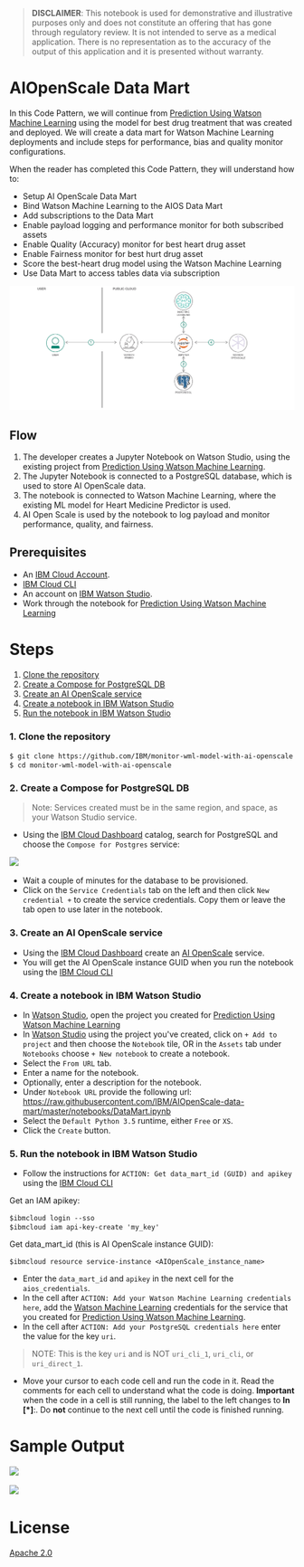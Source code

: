 > **DISCLAIMER**: This notebook is used for demonstrative and illustrative purposes only and does not constitute an offering that has gone through regulatory review. It is not intended to serve as a medical application. There is no representation as to the accuracy of the output of this application and it is presented without warranty.

# AIOpenScale Data Mart

In this Code Pattern, we will continue from [Prediction Using Watson Machine Learning](https://github.com/IBM/prediction-using-watson-machine-learning) using the model for best drug treatment that was created and deployed. We will create a data mart for Watson Machine Learning deployments and include steps for performance, bias and quality monitor configurations.

When the reader has completed this Code Pattern, they will understand how to:

* Setup AI OpenScale Data Mart
* Bind Watson Machine Learning to the AIOS Data Mart
* Add subscriptions to the Data Mart
* Enable payload logging and performance monitor for both subscribed assets
* Enable Quality (Accuracy) monitor for best heart drug asset
* Enable Fairness monitor for best hurt drug asset
* Score the best-heart drug model using the Watson Machine Learning
* Use Data Mart to access tables data via subscription

![](doc/source/images/architecture.png)

## Flow

1. The developer creates a Jupyter Notebook on Watson Studio, using the existing project from [Prediction Using Watson Machine Learning](https://github.com/IBM/prediction-using-watson-machine-learning).
2. The Jupyter Notebook is connected to a PostgreSQL database, which is used to store AI OpenScale data.
3. The notebook is connected to Watson Machine Learning, where the existing ML model for Heart Medicine Predictor is used.
4. AI Open Scale is used by the notebook to log payload and monitor performance, quality, and fairness.

## Prerequisites

* An [IBM Cloud Account](https://console.bluemix.net).
* [IBM Cloud CLI](https://console.bluemix.net/docs/cli/index.html#overview)
* An account on [IBM Watson Studio](https://dataplatform.ibm.com).
* Work through the notebook for [Prediction Using Watson Machine Learning](https://github.com/IBM/prediction-using-watson-machine-learning)

# Steps

1. [Clone the repository](#1-clone-the-repository)
1. [Create a Compose for PostgreSQL DB](#2-create-a-compose-for-postgresql-db)
1. [Create an AI OpenScale service](#3-create-an-aiopenscale-service)
1. [Create a notebook in IBM Watson Studio](#4-create-a-notebook-in-ibm-watson-studio)
1. [Run the notebook in IBM Watson Studio](#5-run-the-notebook-in-ibm-watson-studio)

### 1. Clone the repository

```
$ git clone https://github.com/IBM/monitor-wml-model-with-ai-openscale
$ cd monitor-wml-model-with-ai-openscale
```

### 2. Create a Compose for PostgreSQL DB

> Note: Services created must be in the same region, and space, as your Watson Studio service.

* Using the [IBM Cloud Dashboard](https://console.bluemix.net/catalog) catalog, search for PostgreSQL and choose the `Compose for Postgres` service:

![](doc/source/images/ChooseComposePostgres.png)

* Wait a couple of minutes for the database to be provisioned.
* Click on the `Service Credentials` tab on the left and then click `New credential +` to create the service credentials. Copy them or leave the tab open to use later in the notebook.

### 3. Create an AI OpenScale service

* Using the [IBM Cloud Dashboard]() create an [AI OpenScale](https://console.bluemix.net/catalog/services/ai-openscale) service.
* You will get the AI OpenScale instance GUID when you run the notebook using the [IBM Cloud CLI](https://console.bluemix.net/catalog/services/ai-openscale)

### 4. Create a notebook in IBM Watson Studio

* In [Watson Studio](https://dataplatform.ibm.com), open the project you created for [Prediction Using Watson Machine Learning](https://github.com/IBM/prediction-using-watson-machine-learning)
* In [Watson Studio](https://dataplatform.ibm.com) using the project you've created, click on `+ Add to project` and then choose the  `Notebook` tile, OR in the `Assets` tab under `Notebooks` choose `+ New notebook` to create a notebook.
* Select the `From URL` tab.
* Enter a name for the notebook.
* Optionally, enter a description for the notebook.
* Under `Notebook URL` provide the following url: https://raw.githubusercontent.com/IBM/AIOpenScale-data-mart/master/notebooks/DataMart.ipynb
* Select the `Default Python 3.5` runtime, either `Free` or `XS`.
* Click the `Create` button.

### 5. Run the notebook in IBM Watson Studio

* Follow the instructions for `ACTION: Get data_mart_id (GUID) and apikey` using the [IBM Cloud CLI](https://console.bluemix.net/docs/cli/index.html#overview)

Get an IAM apikey:
```
$ibmcloud login --sso
$ibmcloud iam api-key-create 'my_key'
```

Get data_mart_id (this is AI OpenScale instance GUID):
```
$ibmcloud resource service-instance <AIOpenScale_instance_name>
```

* Enter the `data_mart_id` and `apikey` in the next cell for the `aios_credentials`.
* In the cell after `ACTION: Add your Watson Machine Learning credentials here`, add the [Watson Machine Learning](https://console.bluemix.net/catalog/services/machine-learning) credentials for the service that you created for [Prediction Using Watson Machine Learning](https://github.com/IBM/prediction-using-watson-machine-learning).
* In the cell after `ACTION: Add your PostgreSQL credentials here` enter the value for the key `uri`.
> NOTE: This is the key `uri` and is NOT `uri_cli_1`, `uri_cli`, or `uri_direct_1`.
* Move your cursor to each code cell and run the code in it. Read the comments for each cell to understand what the code is doing. **Important** when the code in a cell is still running, the label to the left changes to **In [\*]**:.
  Do **not** continue to the next cell until the code is finished running.

# Sample Output

![](doc/source/images/dataMartOutput1.png)

![](doc/source/images/dataMartOutput2.png)

# License
[Apache 2.0](LICENSE)
